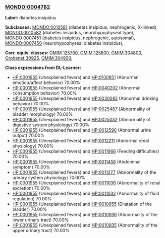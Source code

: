 
### [MONDO:0004782](http://purl.obolibrary.org/obo/MONDO_0004782)
**Label:** diabetes insipidus

**Subclasses:** [MONDO:0010581](http://purl.obolibrary.org/obo/MONDO_0010581) (diabetes insipidus, nephrogenic, X-linked), [MONDO:0010582](http://purl.obolibrary.org/obo/MONDO_0010582) (diabetes insipidus, neurohypophyseal type), [MONDO:0007451](http://purl.obolibrary.org/obo/MONDO_0007451) (diabetes insipidus, nephrogenic, autosomal), [MONDO:0007450](http://purl.obolibrary.org/obo/MONDO_0007450) (neurohypophyseal diabetes insipidus), 

**Corr. equiv. classes:** [OMIM:125700](http://purl.obolibrary.org/obo/OMIM_125700), [OMIM:125800](http://purl.obolibrary.org/obo/OMIM_125800), [OMIM:304800](http://purl.obolibrary.org/obo/OMIM_304800), [Orphanet:30925](http://www.orpha.net/ORDO/Orphanet_30925), [OMIM:304900](http://purl.obolibrary.org/obo/OMIM_304900), 

**Class expressions from DL-Learner:**

- [HP:0001955](http://purl.obolibrary.org/obo/HP_0001955) (Unexplained fevers) and [HP:0100851](http://purl.obolibrary.org/obo/HP_0100851) (Abnormal emotion/affect behavior) 70.00%
- [HP:0001955](http://purl.obolibrary.org/obo/HP_0001955) (Unexplained fevers) and [HP:0040202](http://purl.obolibrary.org/obo/HP_0040202) (Abnormal consumption behavior) 70.00%
- [HP:0001955](http://purl.obolibrary.org/obo/HP_0001955) (Unexplained fevers) and [HP:0030082](http://purl.obolibrary.org/obo/HP_0030082) (Abnormal drinking behavior) 70.00%
- [HP:0001955](http://purl.obolibrary.org/obo/HP_0001955) (Unexplained fevers) and [HP:0025487](http://purl.obolibrary.org/obo/HP_0025487) (Abnormality of bladder morphology) 70.00%
- [HP:0001955](http://purl.obolibrary.org/obo/HP_0001955) (Unexplained fevers) and [HP:0025032](http://purl.obolibrary.org/obo/HP_0025032) (Abnormality of digestive system physiology) 70.00%
- [HP:0001955](http://purl.obolibrary.org/obo/HP_0001955) (Unexplained fevers) and [HP:0012590](http://purl.obolibrary.org/obo/HP_0012590) (Abnormal urine output) 70.00%
- [HP:0001955](http://purl.obolibrary.org/obo/HP_0001955) (Unexplained fevers) and [HP:0012211](http://purl.obolibrary.org/obo/HP_0012211) (Abnormal renal physiology) 70.00%
- [HP:0001955](http://purl.obolibrary.org/obo/HP_0001955) (Unexplained fevers) and [HP:0011968](http://purl.obolibrary.org/obo/HP_0011968) (Feeding difficulties) 70.00%
- [HP:0001955](http://purl.obolibrary.org/obo/HP_0001955) (Unexplained fevers) and [HP:0011458](http://purl.obolibrary.org/obo/HP_0011458) (Abdominal symptom) 70.00%
- [HP:0001955](http://purl.obolibrary.org/obo/HP_0001955) (Unexplained fevers) and [HP:0011277](http://purl.obolibrary.org/obo/HP_0011277) (Abnormality of the urinary system physiology) 70.00%
- [HP:0001955](http://purl.obolibrary.org/obo/HP_0001955) (Unexplained fevers) and [HP:0011036](http://purl.obolibrary.org/obo/HP_0011036) (Abnormality of renal excretion) 70.00%
- [HP:0001955](http://purl.obolibrary.org/obo/HP_0001955) (Unexplained fevers) and [HP:0011032](http://purl.obolibrary.org/obo/HP_0011032) (Abnormality of fluid regulation) 70.00%
- [HP:0001955](http://purl.obolibrary.org/obo/HP_0001955) (Unexplained fevers) and [HP:0010955](http://purl.obolibrary.org/obo/HP_0010955) (Dilatation of the bladder) 70.00%
- [HP:0001955](http://purl.obolibrary.org/obo/HP_0001955) (Unexplained fevers) and [HP:0010936](http://purl.obolibrary.org/obo/HP_0010936) (Abnormality of the lower urinary tract) 70.00%
- [HP:0001955](http://purl.obolibrary.org/obo/HP_0001955) (Unexplained fevers) and [HP:0010935](http://purl.obolibrary.org/obo/HP_0010935) (Abnormality of the upper urinary tract) 70.00%


